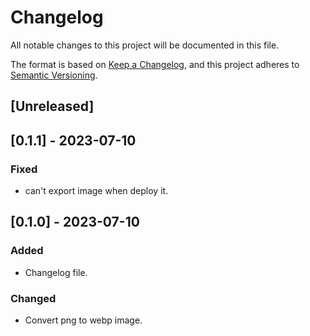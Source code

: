 # Changelog

All notable changes to this project will be documented in this file.

The format is based on [Keep a Changelog](https://keepachangelog.com/en/1.0.0/),
and this project adheres to [Semantic Versioning](https://semver.org/spec/v2.0.0.html).

## [Unreleased]

## [0.1.1] - 2023-07-10
### Fixed
- can't export image when deploy it.

## [0.1.0] - 2023-07-10
### Added
- Changelog file.
### Changed 
- Convert png to webp image.
